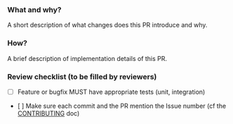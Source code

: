 ### What and why?

A short description of what changes does this PR introduce and why.

### How?

A brief description of implementation details of this PR.

### Review checklist (to be filled by reviewers)

- [ ] Feature or bugfix MUST have appropriate tests (unit, integration)
- [ ] Make sure each commit and the PR mention the Issue number (cf the [CONTRIBUTING](CONTRIBUTING.md) doc)

